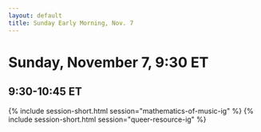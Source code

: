 ```yaml
---
layout: default
title: Sunday Early Morning, Nov. 7
---
```


# Sunday, November 7, 9:30 ET

## 9:30-10:45 ET
{% include session-short.html session="mathematics-of-music-ig" %}
{% include session-short.html session="queer-resource-ig" %}



